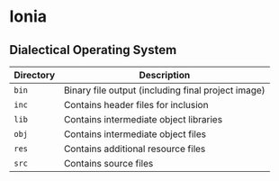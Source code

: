 # Ionia
## Dialectical Operating System
| Directory | Description |
| ----------- | ----------- |
| `bin` | Binary file output (including final project image) |
| `inc` | Contains header files for inclusion |
| `lib` | Contains intermediate object libraries |
| `obj` | Contains intermediate object files |
| `res` | Contains additional resource files |
| `src` | Contains source files |
